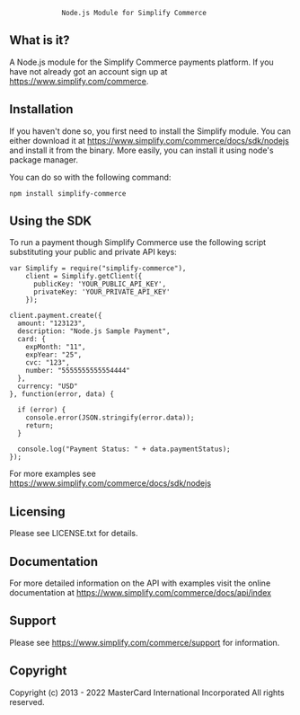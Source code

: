 
                 Node.js Module for Simplify Commerce


  What is it?
  ------------

  A Node.js module for the Simplify Commerce payments platform. If you have
  not already got an account sign up at https://www.simplify.com/commerce.


  Installation
  ------------

  If you haven't done so, you first need to install the Simplify module.
  You can either download it at https://www.simplify.com/commerce/docs/sdk/nodejs and install it from 
  the binary.
  More easily, you can install it using node's package manager.
  
  You can do so with the following command:

    npm install simplify-commerce


  Using the SDK
  --------------

  To run a payment though Simplify Commerce use the following
  script substituting your public and private API keys:

    
    var Simplify = require("simplify-commerce"),
        client = Simplify.getClient({
          publicKey: 'YOUR_PUBLIC_API_KEY',
          privateKey: 'YOUR_PRIVATE_API_KEY'
        });

    client.payment.create({
      amount: "123123",
      description: "Node.js Sample Payment",
      card: {
        expMonth: "11",
        expYear: "25",
        cvc: "123",
        number: "5555555555554444"
      },
      currency: "USD"
    }, function(error, data) {

      if (error) {
        console.error(JSON.stringify(error.data));
        return;
      }

      console.log("Payment Status: " + data.paymentStatus);
    });


  For more examples see https://www.simplify.com/commerce/docs/sdk/nodejs


  Licensing
  ---------

  Please see LICENSE.txt for details.

  Documentation
  -------------

  For more detailed information on the API with examples visit the online
  documentation at https://www.simplify.com/commerce/docs/api/index

  Support
  -------

  Please see https://www.simplify.com/commerce/support for information.

  Copyright
  ---------

  Copyright (c) 2013 - 2022 MasterCard International Incorporated
  All rights reserved.

